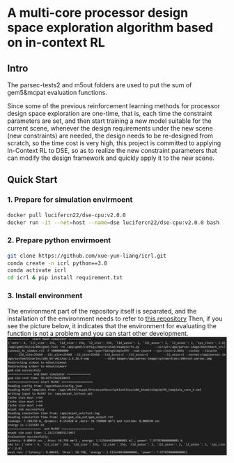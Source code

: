 # A multi-core processor design space exploration algorithm based on in-context RL

## Intro
The parsec-tests2 and m5out folders are used to put the sum of gem5&mcpat evaluation functions.

Since some of the previous reinforcement learning methods for processor design space exploration are one-time, that is, each time the constraint parameters are set, and then start training a new model suitable for the current scene, whenever the design requirements under the new scene (new constraints) are needed, the design needs to be re-designed from scratch, so the time cost is very high, this project is committed to applying In-Context RL to DSE, so as to realize the new constraint parameters that can modify the design framework and quickly apply it to the new scene.

## Quick Start

### 1. Prepare for simulation envirmoent
```bash
docker pull lucifercn22/dse-cpu:v2.0.0
docker run -it --net=host --name=dse lucifercn22/dse-cpu:v2.0.0 bash
```
### 2. Prepare python envirmoent
```bash
git clone https://github.com/xue-yun-liang/icrl.git
conda create -n icrl python==3.8
conda activate icrl
cd icrl & pip install requirement.txt
```
### 3. Install environment
The environment part of the repository itself is separated, and the installation of the environment needs to refer to [this repository](https://github.com/xue-yun-liang/dse_env)
Then, if you see the picture below, it indicates that the environment for evaluating the function is not a problem and you can start other development.
![eval_res](./asset//eval_res.png)
